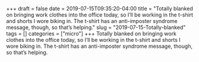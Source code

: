 +++draft = falsedate = 2019-07-15T09:35:20-04:00title = "Totally blanked on bringing work clothes into the office today, so I’ll be working in the t-shirt and shorts I wore biking in. The t-shirt has an anti-imposter syndrome message, though, so that’s helping."slug = "2019-07-15-Totally-blanked"tags = []categories = ["micro"]+++Totally blanked on bringing work clothes into the office today, so I’ll be working in the t-shirt and shorts I wore biking in. The t-shirt has an anti-imposter syndrome message, though, so that’s helping.